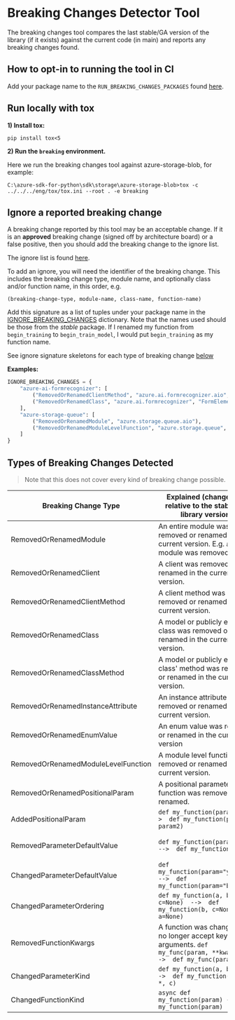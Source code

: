 # Breaking Changes Detector Tool

The breaking changes tool compares the last stable/GA version of the library (if it exists) against the current code
(in main) and reports any breaking changes found.

## How to opt-in to running the tool in CI

Add your package name to the `RUN_BREAKING_CHANGES_PACKAGES` found [here](https://github.com/Azure/azure-sdk-for-python/tree/main/scripts/breaking_changes_checker/breaking_changes_allowlist.py).

## Run locally with tox

**1) Install tox:**

`pip install tox<5`

**2) Run the `breaking` environment.**

Here we run the breaking changes tool against azure-storage-blob, for example:

`C:\azure-sdk-for-python\sdk\storage\azure-storage-blob>tox -c ../../../eng/tox/tox.ini --root . -e breaking`


## Ignore a reported breaking change

A breaking change reported by this tool may be an acceptable change. If it is an **approved** breaking change (signed off by architecture board)
or a false positive, then you should add the breaking change to the ignore list.

The ignore list is found [here](https://github.com/Azure/azure-sdk-for-python/tree/main/scripts/breaking_changes_checker/breaking_changes_allowlist.py).

To add an ignore, you will need the identifier of the breaking change. This includes the breaking change type,
module name, and optionally class and/or function name, in this order, e.g.

`(breaking-change-type, module-name, class-name, function-name)`

Add this signature as a list of tuples under your package name in the [IGNORE_BREAKING_CHANGES](https://github.com/Azure/azure-sdk-for-python/tree/main/scripts/breaking_changes_checker/breaking_changes_allowlist.py) dictionary.
Note that the names used should be those from the _stable_ package. If I renamed my function from `begin_training` to
`begin_train_model`, I would put `begin_training` as my function name.

See ignore signature skeletons for each type of breaking change [below](#types-of-breaking-changes-detected)

**Examples:**

```python
IGNORE_BREAKING_CHANGES = {
    "azure-ai-formrecognizer": [
        ("RemovedOrRenamedClientMethod", "azure.ai.formrecognizer.aio", "FormTrainingClient", "begin_training"),
        ("RemovedOrRenamedClass", "azure.ai.formrecognizer", "FormElement"),
    ],
    "azure-storage-queue": [
        ("RemovedOrRenamedModule", "azure.storage.queue.aio"),
        ("RemovedOrRenamedModuleLevelFunction", "azure.storage.queue", "generate_queue_sas")
    ]
}
```


## Types of Breaking Changes Detected

> Note that this does not cover every kind of breaking change possible.

| Breaking Change Type                                 | Explained (changes are relative to the stable/GA library version)                                                      | Ignore signature IF an approved breaking change or false positive                  |
|------------------------------------------------------|------------------------------------------------------------------------------------------------------------------------|------------------------------------------------------------------------------------|
| RemovedOrRenamedModule                               | An entire module was removed or renamed in the current version. E.g. `aio` module was removed.                         | ("RemovedOrRenamedModule", "module-name")
| RemovedOrRenamedClient                               | A client was removed or renamed in the current version.                                                                | ("RemovedOrRenamedClient", "module-name", "client-name")
| RemovedOrRenamedClientMethod                         | A client method was removed or renamed in the current version.                                                         | ("RemovedOrRenamedClientMethod", "module-name", "client-name", "function-name")
| RemovedOrRenamedClass                                | A model or publicly exposed class was removed or renamed in the current version.                                       | ("RemovedOrRenamedClass", "module-name", "class-name")
| RemovedOrRenamedClassMethod                          | A model or publicly exposed class' method was removed or renamed in the current version.                               | ("RemovedOrRenamedClassMethod", "module-name", "class-name", "function-name")
| RemovedOrRenamedInstanceAttribute                    | An instance attribute was removed or renamed in the current version.                                                   | ("RemovedOrRenamedInstanceAttribute", "module-name", "class-name")
| RemovedOrRenamedEnumValue                            | An enum value was removed or renamed in the current version                                                            | ("RemovedOrRenamedEnumValue", "module-name", "class-name")
| RemovedOrRenamedModuleLevelFunction                  | A module level function was removed or renamed in the current version.                                                 | ("RemovedOrRenamedModuleLevelFunction", "module-name", "function-name")
| RemovedOrRenamedPositionalParam                      | A positional parameter on a function was removed or renamed.                                                           | ("RemovedOrRenamedPositionalParam", "module-name", "class-name", "function-name")
| AddedPositionalParam                                 | `def my_function(param1)  -->  def my_function(param1, param2)`                                                        | ("AddedPositionalParam", "module-name", "class-name", "function-name")
| RemovedParameterDefaultValue                         | `def my_function(param=None)  -->  def my_function(param)`                                                             | ("RemovedParameterDefaultValue", "module-name", "class-name", "function-name")
| ChangedParameterDefaultValue                         | `def my_function(param="yellow")  -->  def my_function(param="blue")`                                                  | ("ChangedParameterDefaultValue", "module-name", "class-name", "function-name")
| ChangedParameterOrdering                             | `def my_function(a, b, c=None)  -->  def my_function(b, c=None, a=None)`                                               | ("ChangedParameterOrdering", "module-name", "class-name", "function-name")
| RemovedFunctionKwargs                                | A function was changed to no longer accept keyword arguments. `def my_func(param, **kwargs)  -->  def my_func(param)`  | ("RemovedFunctionKwargs", "module-name", "class-name", "function-name")
| ChangedParameterKind                                 | `def my_function(a, b, c)  -->  def my_function(a, b, *, c)`                                                           | ("ChangedParameterKind", "module-name", "class-name", "function-name")
| ChangedFunctionKind                                  | `async def my_function(param) ->  def my_function(param)`                                                              | ("ChangedFunctionKind", "module-name", "class-name", "function-name")

